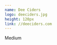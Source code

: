 ```yaml
---
name: Dee Ciders
logo: deeciders.jpg
height: 120px
link: //deeciders.com
---
```

<ul style="list-style-type:none; margin:0; padding:0;">
  <li>Medium</li>
</ul>

